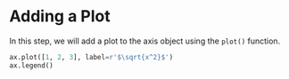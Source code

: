 # Adding a Plot

In this step, we will add a plot to the axis object using the `plot()` function.

```python
ax.plot([1, 2, 3], label=r'$\sqrt{x^2}$')
ax.legend()
```
